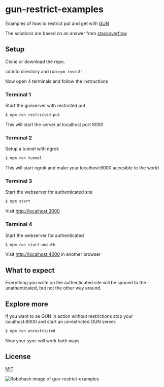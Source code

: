 # gun-restrict-examples

Examples of how to restrict put and get with [GUN](https://github.com/amark/gun)

The solutions are based on an answer from [stackoverflow](https://stackoverflow.com/questions/38598391/jwt-authentication-with-gundb)

## Setup

Clone or download the repo.

cd into directory and run ```npm install```

Now open 4 terminals and follow the instructions

### Terminal 1

Start the gunserver with restricted put

```bash
$ npm run restricted-put
```

This will start the server at localhost port 8000

### Terminal 2

Setup a tunnel with ngrok

```bash
$ npm run tunnel
```
This will start ngrok and make your localhost:8000 accesible to the world

### Terminal 3

Start the webserver for authenticated site

```bash
$ npm start
```
Visit [http://localhost:3000](http://localhost:3000)

### Terminal 4

Start the webserver for authenticated

```bash
$ npm run start-unauth
```
Visit [http://localhost:4000](http://localhost:4000) in another browser

## What to expect

Everything you write on the authenticated site will be synced to the unathenticated, but not the other way around.

## Explore more

If you want to se GUN in action without restrictions stop your localhost:8000 and start an unrestricted GUN server.

```bash
$ npm run unrestricted
```

Now your sync will work both ways.

## License

[MIT](LICENSE)

![Robohash image of gun-restrict-examples](https://robots.kebabstudios.party/gun-restrict-examples.png "Robohash image of gun-restrict-examples")
